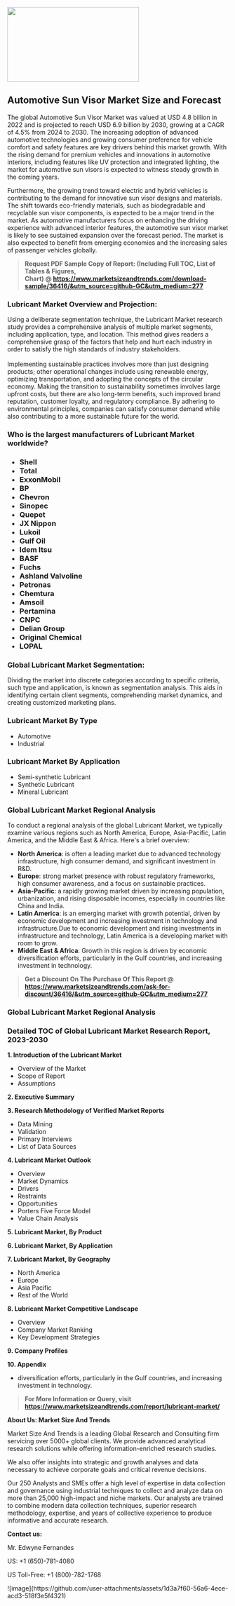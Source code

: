 <p><img class="alignnone size-medium wp-image-20088" src="https://ffe5etoiles.com/wp-content/uploads/2024/12/MST1-300x171.png" alt="" width="300" height="171" /></p><h2>Automotive Sun Visor Market Size and Forecast</h2><p>The global Automotive Sun Visor Market was valued at USD 4.8 billion in 2022 and is projected to reach USD 6.9 billion by 2030, growing at a CAGR of 4.5% from 2024 to 2030. The increasing adoption of advanced automotive technologies and growing consumer preference for vehicle comfort and safety features are key drivers behind this market growth. With the rising demand for premium vehicles and innovations in automotive interiors, including features like UV protection and integrated lighting, the market for automotive sun visors is expected to witness steady growth in the coming years.</p><p>Furthermore, the growing trend toward electric and hybrid vehicles is contributing to the demand for innovative sun visor designs and materials. The shift towards eco-friendly materials, such as biodegradable and recyclable sun visor components, is expected to be a major trend in the market. As automotive manufacturers focus on enhancing the driving experience with advanced interior features, the automotive sun visor market is likely to see sustained expansion over the forecast period. The market is also expected to benefit from emerging economies and the increasing sales of passenger vehicles globally.</p></p><blockquote id="" class=""><strong>Request PDF Sample Copy of Report: (Including Full TOC, List of Tables &amp; Figures, Chart)&nbsp;@&nbsp;<strong><a href="https://www.marketsizeandtrends.com/download-sample/36416/&utm_source=github-GC&utm_medium=277" target="_blank">https://www.marketsizeandtrends.com/download-sample/36416/&utm_source=github-GC&utm_medium=277</a></strong></strong></blockquote><h3 id="" class="">Lubricant Market&nbsp;Overview and Projection:</h3><p id="" class="">Using a deliberate segmentation technique, the Lubricant Market research study provides a comprehensive analysis of multiple market segments, including application, type, and location. This method gives readers a comprehensive grasp of the factors that help and hurt each industry in order to satisfy the high standards of industry stakeholders. <br /> <br />Implementing sustainable practices involves more than just designing products; other operational changes include using renewable energy, optimizing transportation, and adopting the concepts of the circular economy. Making the transition to sustainability sometimes involves large upfront costs, but there are also long-term benefits, such improved brand reputation, customer loyalty, and regulatory compliance. By adhering to environmental principles, companies can satisfy consumer demand while also contributing to a more sustainable future for the world.</p><h3 id="" class="">Who is the largest manufacturers of&nbsp;Lubricant Market worldwide?</h3><h3 class=""><p><ul><li>Shell </li><li> Total </li><li> ExxonMobil </li><li> BP </li><li> Chevron </li><li> Sinopec </li><li> Quepet </li><li> JX Nippon </li><li> Lukoil </li><li> Gulf Oil </li><li> Idem Itsu </li><li> BASF </li><li> Fuchs </li><li> Ashland Valvoline </li><li> Petronas </li><li> Chemtura </li><li> Amsoil </li><li> Pertamina </li><li> CNPC </li><li> Delian Group </li><li> Original Chemical </li><li> LOPAL</li></ul></p></h3><h3 id="" class="">Global&nbsp;Lubricant Market Segmentation:</h3><p id="" class="">Dividing the market into discrete categories according to specific criteria, such type and application, is known as segmentation analysis. This aids in identifying certain client segments, comprehending market dynamics, and creating customized marketing plans.</p><h3 id="" class="">Lubricant Market&nbsp;By Type</h3><p><p><ul><li>Automotive</li><li> Industrial</p></li></ul></p></p><h3 id="" class="">Lubricant Market&nbsp;By Application</h3><p class=""><p><ul><li>Semi-synthetic Lubricant</li><li> Synthetic Lubricant</li><li> Mineral Lubricant</li></ul></p></p><h3 id="" class="">Global Lubricant Market Regional Analysis</h3><p id="" class="">To conduct a regional analysis of the global Lubricant Market, we typically examine various regions such as North America, Europe, Asia-Pacific, Latin America, and the Middle East &amp; Africa. Here's a brief overview:</p><ul><li><strong>North America</strong>: is often a leading market due to advanced technology infrastructure, high consumer demand, and significant investment in R&amp;D.</li><li><strong>Europe</strong>: strong market presence with robust regulatory frameworks, high consumer awareness, and a focus on sustainable practices.</li><li><strong>Asia-Pacific</strong>: a rapidly growing market driven by increasing population, urbanization, and rising disposable incomes, especially in countries like China and India.</li><li><strong>Latin America</strong>: is an emerging market with growth potential, driven by economic development and increasing investment in technology and infrastructure.Due to economic development and rising investments in infrastructure and technology, Latin America is a developing market with room to grow.</li><li><strong>Middle East &amp; Africa</strong>: Growth in this region is driven by economic diversification efforts, particularly in the Gulf countries, and increasing investment in technology.</li></ul><blockquote id="" class=""><strong>Get a Discount On The Purchase Of This Report @ <strong><a href="https://www.marketsizeandtrends.com/ask-for-discount/36416/&utm_source=github-GC&utm_medium=277" target="_blank">https://www.marketsizeandtrends.com/ask-for-discount/36416/&utm_source=github-GC&utm_medium=277</a></strong></strong></blockquote><h3 id="" class="">Global Lubricant Market Regional Analysis</h3><h3 id="" class="">Detailed TOC of Global Lubricant Market Research Report, 2023-2030</h3><p id="" class=""><strong>1. Introduction of the Lubricant Market</strong></p><ul><li>Overview of the Market</li><li>Scope of Report</li><li>Assumptions</li></ul><p id="" class=""><strong>2. Executive Summary</strong></p><p id="" class=""><strong>3. Research Methodology of Verified Market Reports</strong></p><ul><li>Data Mining</li><li>Validation</li><li>Primary Interviews</li><li>List of Data Sources</li></ul><p id="" class=""><strong>4. Lubricant Market Outlook</strong></p><ul><li>Overview</li><li>Market Dynamics</li><li>Drivers</li><li>Restraints</li><li>Opportunities</li><li>Porters Five Force Model</li><li>Value Chain Analysis</li></ul><p id="" class=""><strong>5. Lubricant Market, By Product</strong></p><p id="" class=""><strong>6. Lubricant Market, By Application</strong></p><p id="" class=""><strong>7. Lubricant Market, By Geography</strong></p><ul><li>North America</li><li>Europe</li><li>Asia Pacific</li><li>Rest of the World</li></ul><p id="" class=""><strong>8. Lubricant Market Competitive Landscape</strong></p><ul><li>Overview</li><li>Company Market Ranking</li><li>Key Development Strategies</li></ul><p id="" class=""><strong>9. Company Profiles</strong></p><p id="" class=""><strong>10. Appendix</strong></p><ul><li>diversification efforts, particularly in the Gulf countries, and increasing investment in technology.</li></ul><blockquote id="" class=""><strong>For More Information or Query, visit <strong><strong><a href="https://www.marketsizeandtrends.com/report/lubricant-market/" target="_blank">https://www.marketsizeandtrends.com/report/lubricant-market/</a></strong></strong></strong></blockquote><p id="" class=""><strong>About Us: Market Size And Trends</strong></p><p id="" class="">Market Size And Trends is a leading Global Research and Consulting firm servicing over 5000+ global clients. We provide advanced analytical research solutions while offering information-enriched research studies.</p><p id="" class="">We also offer insights into strategic and growth analyses and data necessary to achieve corporate goals and critical revenue decisions.</p><p id="" class="">Our 250 Analysts and SMEs offer a high level of expertise in data collection and governance using industrial techniques to collect and analyze data on more than 25,000 high-impact and niche markets. Our analysts are trained to combine modern data collection techniques, superior research methodology, expertise, and years of collective experience to produce informative and accurate research.</p><p id="" class=""><strong>Contact us:</strong></p><p id="" class="">Mr. Edwyne Fernandes</p><p id="" class="">US: +1 (650)-781-4080</p><p id="" class="">US Toll-Free: +1 (800)-782-1768</p>
![image](https://github.com/user-attachments/assets/1d3a7f60-56a6-4ece-acd3-518f3e5f4321)
